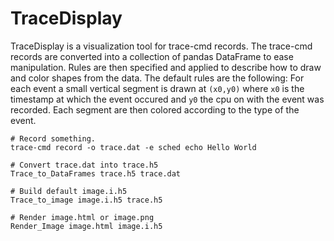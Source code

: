 # TraceDisplay

TraceDisplay is a visualization tool for trace-cmd records.
The trace-cmd records are converted into a collection of pandas DataFrame to ease manipulation.
Rules are then specified and applied to describe how to draw and color shapes from the data.
The default rules are the following:
For each event a small vertical segment is drawn at `(x0,y0)` where `x0` is the timestamp at which the event occured and `y0` the cpu on with the event was recorded.
Each segment are then colored according to the type of the event.

```
# Record something.
trace-cmd record -o trace.dat -e sched echo Hello World

# Convert trace.dat into trace.h5
Trace_to_DataFrames trace.h5 trace.dat

# Build default image.i.h5
Trace_to_image image.i.h5 trace.h5

# Render image.html or image.png
Render_Image image.html image.i.h5
```
